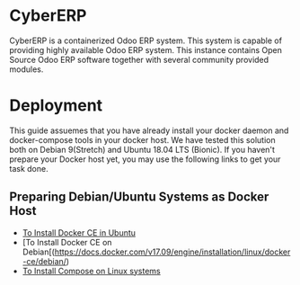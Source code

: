 # CyberERP
CyberERP is a containerized  Odoo ERP system. This system is capable of providing highly available Odoo ERP system. This instance contains Open Source Odoo ERP software together with several community provided modules.
# Deployment
This guide assuemes that you have already install your docker daemon and docker-compose tools in your docker host. We have tested this solution both on Debian 9(Stretch) and Ubuntu 18.04 LTS (Bionic). If you haven't prepare your Docker host yet, you may use the following links to get your task done.
## Preparing Debian/Ubuntu Systems as Docker Host
* [To Install Docker CE in Ubuntu](https://docs.docker.com/v17.09/engine/installation/linux/docker-ce/ubuntu/)
* [To Install Docker CE on Debian[(https://docs.docker.com/v17.09/engine/installation/linux/docker-ce/debian/)
* [To Install Compose on Linux systems](https://docs.docker.com/compose/install/)

